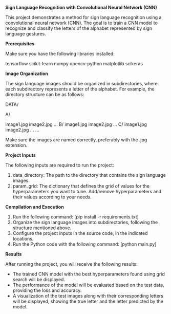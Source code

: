 **Sign Language Recognition with Convolutional Neural Network (CNN)**

This project demonstrates a method for sign language recognition using a convolutional neural network (CNN). The goal is to train a CNN model to recognize and classify the letters of the alphabet represented by sign language gestures.

**Prerequisites**

Make sure you have the following libraries installed:

tensorflow
scikit-learn
numpy
opencv-python
matplotlib
scikeras

**Image Organization**

The sign language images should be organized in subdirectories, where each subdirectory represents a letter of the alphabet. For example, the directory structure can be as follows:

DATA/

A/

image1.jpg
image2.jpg
...
B/
image1.jpg
image2.jpg
...
C/
image1.jpg
image2.jpg
...
...

Make sure the images are named correctly, preferably with the .jpg extension.

**Project Inputs**

The following inputs are required to run the project:

1. data_directory: The path to the directory that contains the sign language images.
2. param_grid: The dictionary that defines the grid of values for the hyperparameters you want to tune. Add/remove hyperparameters and their values according to your needs.

**Compilation and Execution**

1. Run the following command: [pip install -r requirements.txt]
2. Organize the sign language images into subdirectories, following the structure mentioned above.
3. Configure the project inputs in the source code, in the indicated locations.
4. Run the Python code with the following command: [python main.py]
   
**Results**

After running the project, you will receive the following results:

 - The trained CNN model with the best hyperparameters found using grid search will be displayed.
 - The performance of the model will be evaluated based on the test data, providing the loss and accuracy.
 - A visualization of the test images along with their corresponding letters will be displayed, showing the true letter and the letter predicted by the model.
